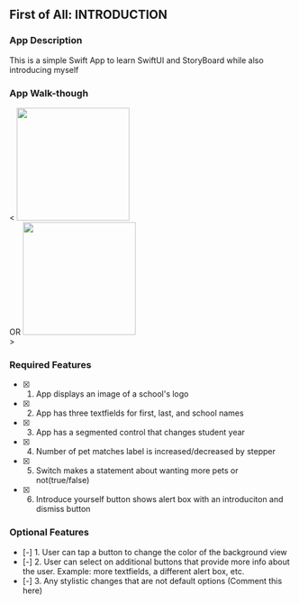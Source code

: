 ## First of All: INTRODUCTION

### App Description

This is a simple Swift App to learn SwiftUI and StoryBoard while also introducing myself

### App Walk-though

< <img src="https://drive.google.com/file/d/1U0Z9AbgYnMxnzjxhzPm60N1tRoZOihGO/view?usp=sharing" width=200><br> OR <img src="YOUR_GIF_PATH" width=200><br> >

### Required Features

- [x] 1. App displays an image of a school's logo
- [x] 2. App has three textfields for first, last, and school names
- [x] 3. App has a segmented control that changes student year
- [x] 4. Number of pet matches label is increased/decreased by stepper
- [x] 5. Switch makes a statement about wanting more pets or not(true/false) 
- [x] 6. Introduce yourself button shows alert box with an introduciton and dismiss button

### Optional Features

- [-] 1. User can tap a button to change the color of the background view
- [-] 2. User can select on additional buttons that provide more info about the user. Example: more textfields, a different alert box, etc.
- [-] 3. Any stylistic changes that are not default options (Comment this here)
